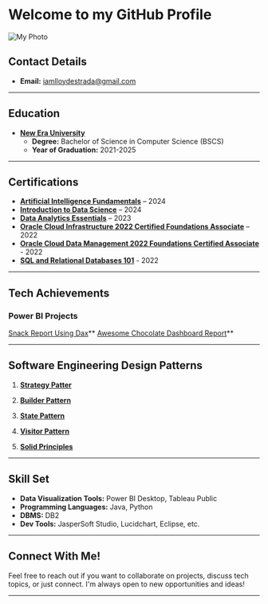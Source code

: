 # Welcome to my GitHub Profile
![My Photo](https://github.com/lloydestrada/Profile/assets/142376663/c99e6f8e-967e-4acf-ab35-f5cf744b3d8b)

## Contact Details
- **Email:** iamlloydestrada@gmail.com
---

## Education

- **[New Era University](https://neu.edu.ph/main/)**
  - **Degree:** Bachelor of Science in Computer Science (BSCS)
  - **Year of Graduation:** 2021-2025

---

## Certifications

- **[Artificial Intelligence Fundamentals](https://www.credly.com/earner/earned/badge/6a4accd2-9a08-4332-a024-410dd75d3633)** – 2024
- **[Introduction to Data Science](https://www.credly.com/badges/4d932d69-5ac6-4629-a134-67b6c0ee8ade)** – 2024
- **[Data Analytics Essentials](https://www.credly.com/badges/93c63320-b296-41ce-8644-f0b1fb86cd28)** – 2023
- **[Oracle Cloud Infrastructure 2022 Certified Foundations Associate](https://catalog-education.oracle.com/pls/certview/sharebadge?id=81FE1D4BCA2B61B61CBF7678A33691D654AF658A0E172F028D1EEACBA4A5C03F&fbclid=IwAR3Mll6tsv4AGvBwEtvOfTASLSRQOlYchnsUfY5p2pLugBtveZT2k5ByuOY)** – 2022
- **[Oracle Cloud Data Management 2022 Foundations Certified Associate](https://catalog-education.oracle.com/pls/certview/sharebadge?id=700116C5A5BDAE62456FFF266C6D19E57F46BF0D0804784984485B2A6B7D14F0&fbclid=IwAR2eYeXYV815tprwzwwK3-AAk4Tili92hbHGcf7n4D8RF8AIzF5xxmdkw2g)** - 2022
- **[SQL and Relational Databases 101](https://courses.cognitiveclass.ai/certificates/64780989359342bab223c81e8b4843ce)** - 2022
---

## Tech Achievements

### Power BI Projects

[Snack Report Using Dax](https://app.powerbi.com/view?r=eyJrIjoiOWM0OWQ5NWMtYWUwNi00ZmQ2LWJjNmItNmFlMjZlZWZmZGZjIiwidCI6IjUwNjRlYWU1LWFmMmEtNDU3Ni1iZGQ5LWE1MGE1ODQ4NDhhMSIsImMiOjEwfQ%3D%3D)**
[Awesome Chocolate Dashboard Report](https://app.powerbi.com/view?r=eyJrIjoiOWM0OWQ5NWMtYWUwNi00ZmQ2LWJjNmItNmFlMjZlZWZmZGZjIiwidCI6IjUwNjRlYWU1LWFmMmEtNDU3Ni1iZGQ5LWE1MGE1ODQ4NDhhMSIsImMiOjEwfQ%3D%3D)**

---

## Software Engineering Design Patterns

1. **[Strategy Patter](https://github.com/lloydestrada/StrategyPattern)**

2. **[Builder Pattern](https://github.com/lloydestrada/BuilderPattern)**

3. **[State Pattern](https://github.com/lloydestrada/StatePattern)**

4. **[Visitor Pattern](https://github.com/lloydestrada/VisitorPattern)**

5. **[Solid Principles](https://github.com/lloydestrada/SolidPrinciples)**

---

## Skill Set

- **Data Visualization Tools:** Power BI Desktop, Tableau Public
- **Programming Languages:** Java, Python
- **DBMS:** DB2
- **Dev Tools:** JasperSoft Studio, Lucidchart, Eclipse, etc.

---

## Connect With Me!

Feel free to reach out if you want to collaborate on projects, discuss tech topics, or just connect. I'm always open to new opportunities and ideas!

---

